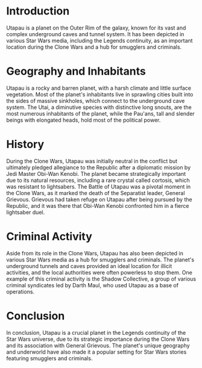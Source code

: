 # Introduction
Utapau is a planet on the Outer Rim of the galaxy, known for its vast and complex underground caves and tunnel system.
It has been depicted in various Star Wars media, including the Legends continuity, as an important location during the Clone Wars and a hub for smugglers and criminals.

# Geography and Inhabitants
Utapau is a rocky and barren planet, with a harsh climate and little surface vegetation.
Most of the planet's inhabitants live in sprawling cities built into the sides of massive sinkholes, which connect to the underground cave system.
The Utai, a diminutive species with distinctive long snouts, are the most numerous inhabitants of the planet, while the Pau'ans, tall and slender beings with elongated heads, hold most of the political power.



# History
During the Clone Wars, Utapau was initially neutral in the conflict but ultimately pledged allegiance to the Republic after a diplomatic mission by Jedi Master Obi-Wan Kenobi.
The planet became strategically important due to its natural resources, including a rare crystal called cortosis, which was resistant to lightsabers.
The Battle of Utapau was a pivotal moment in the Clone Wars, as it marked the death of the Separatist leader, General Grievous.
Grievous had taken refuge on Utapau after being pursued by the Republic, and it was there that Obi-Wan Kenobi confronted him in a fierce lightsaber duel.



# Criminal  Activity
Aside from its role in the Clone Wars, Utapau has also been depicted in various Star Wars media as a hub for smugglers and criminals.
The planet's underground tunnels and caves provided an ideal location for illicit activities, and the local authorities were often powerless to stop them.
One example of this criminal activity is the Shadow Collective, a group of various criminal syndicates led by Darth Maul, who used Utapau as a base of operations.



# Conclusion
In conclusion, Utapau is a crucial planet in the Legends continuity of the Star Wars universe, due to its strategic importance during the Clone Wars and its association with General Grievous.
The planet's unique geography and underworld have also made it a popular setting for Star Wars stories featuring smugglers and criminals.